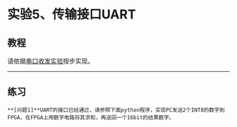 # 实验5、传输接口UART

## 教程

请依据[串口收发实验](_static/assets/04.串口收发实验.pdf)按步实现。

---
## 练习

```{note}
**[问题1]**UART的接口已经通过，请参照下面python程序，实现PC发送2个INT8的数字到FPGA，在FPGA上用数字电路将其求和，再送回一个16bit的结果数字。
```

